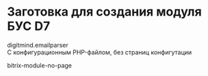 # Заготовка для создания модуля БУС D7

digitmind.emailparser<br>
С конфигурационным PHP-файлом, без страниц конфигутации

bitrix-module-no-page
